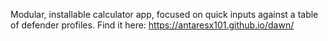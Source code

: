 Modular, installable calculator app, focused on quick inputs against a table of defender profiles.
Find it here:
https://antaresx101.github.io/dawn/
